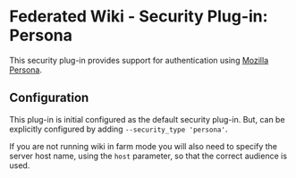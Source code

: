 # Federated Wiki - Security Plug-in: Persona

This security plug-in provides support for authentication using
[Mozilla Persona](https://developer.mozilla.org/en-US/Persona).

## Configuration

This plug-in is initial configured as the default security plug-in. But,
can be explicitly configured by adding `--security_type 'persona'`.

If you are not running wiki in farm mode you will also need to specify the
server host name, using the `host` parameter, so that the correct audience
is used.
